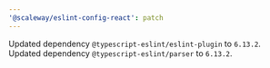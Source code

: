 ```yaml
---
'@scaleway/eslint-config-react': patch
---
```


Updated dependency `@typescript-eslint/eslint-plugin` to `6.13.2`.
Updated dependency `@typescript-eslint/parser` to `6.13.2`.
